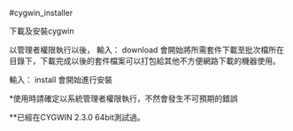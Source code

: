 #cygwin_installer

下載及安裝cygwin

以管理者權限執行以後，
輸入：
download 會開始將所需套件下載至批次檔所在目錄下，下載完成以後的套件檔案可以打包給其他不方便網路下載的機器使用。

輸入：
install  會開始進行安裝


*使用時請確定以系統管理者權限執行，不然會發生不可預期的錯誤

**已經在CYGWIN 2.3.0 64bit測試過。
